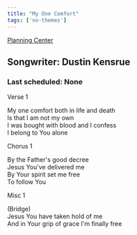 ```yaml
---
title: "My One Comfort"
tags: ['no-themes']
---
```


[Planning Center](https://services.planningcenteronline.com/songs/17965733)

## Songwriter: Dustin Kensrue
### Last scheduled: None          

Verse 1  
  
My one comfort both in life and death  
Is that I am not my own  
I was bought with blood and I confess  
I belong to You alone  
  
Chorus 1  
  
By the Father's good decree  
Jesus You've delivered me  
By Your spirit set me free  
To follow You  
  
Misc 1  
  
(Bridge)  
Jesus You have taken hold of me  
And in Your grip of grace I'm finally free
